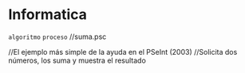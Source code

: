 # Informatica


`algoritmo` `proceso` 
//suma.psc

//El ejemplo más simple de la ayuda en el PSeInt (2003)
//Solicita dos números, los suma y muestra el resultado
